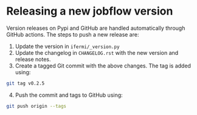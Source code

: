 # Releasing a new jobflow version

Version releases on Pypi and GitHub are handled automatically through GitHub
actions. The steps to push a new release are:
1. Update the version in `ifermi/_version.py`
2. Update the changelog in `CHANGELOG.rst` with the new version and
   release notes.
3. Create a tagged Git commit with the above changes. The tag is added using:
```bash
git tag v0.2.5
```
4. Push the commit and tags to GitHub using:
```bash
git push origin --tags
```

